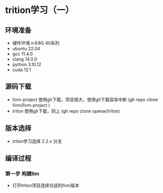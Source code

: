 # trition学习（一）

## 环境准备
- 硬件环境 n卡8G 40系列
- ubuntu 22.04
- gcc 11.4.0
- clang 14.0.0
- python 3.10.12
- cuda 12.1
## 源码下载 
- llvm-project 使用gh下载，项目很大，使用git下载容易中断 (gh repo clone llvm/llvm-project )
- triton  使用gh下载，同上 (gh repo clone openai/triton)
## 版本选择
- triton学习选择 2.2.x 分支
## 编译过程
### 第一步 构建llm 
- 打开triton项目选择合适的llvm版本
